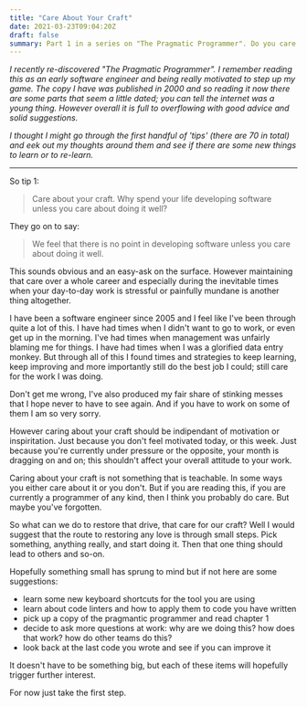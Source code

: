 ```yaml
---
title: "Care About Your Craft"
date: 2021-03-23T09:04:20Z
draft: false
summary: Part 1 in a series on "The Pragmatic Programmer". Do you care for your craft? Have you lost your motivation? Lets see if we can learn from those who have gone before us
---
```


*I recently re-discovered "The Pragmatic Programmer". I remember reading this as an early software engineer and being really motivated to step up my game. The copy I have was published in 2000 and so reading it now there are some parts that seem a little dated; you can tell the internet was a young thing. However overall it is full to overflowing with good advice and solid suggestions.*

*I thought I might go through the first handful of 'tips' (there are 70 in total) and eek out my thoughts around them and see if there are some new things to learn or to re-learn.*

------

So tip 1:

> Care about your craft. Why spend your life developing software unless you care about doing it well?

They go on to say:

>  We feel that there is no point in developing software unless you care about doing it well.

This sounds obvious and an easy-ask on the surface. However maintaining that care over a whole career and especially during the inevitable times when your day-to-day work is stressful or painfully mundane is another thing altogether.

I have been a software engineer since 2005 and I feel like I've been through quite a lot of this. I have had times when I didn't want to go to work, or even get up in the morning. I've had times when management was unfairly blaming me for things. I have had times when I was a glorified data entry monkey. But through all of this I found times and strategies to keep learning, keep improving and more importantly still do the best job I could; still care for the work I was doing.

Don't get me wrong, I've also produced my fair share of stinking messes that I hope never to have to see again. And if you have to work on some of them I am so very sorry.

However caring about your craft should be indipendant of motivation or inspiritation. Just because you don't feel motivated today, or this week. Just because you're currently under pressure or the opposite, your month is dragging on and on; this shouldn't affect your overall attitude to your work. 

Caring about your craft is not something that is teachable. In some ways you either care about it or you don't. But if you are reading this, if you are currently a programmer of any kind, then I think you probably do care. But maybe you've forgotten.

So what can we do to restore that drive, that care for our craft? Well I would suggest that the route to restoring any love is through small steps. Pick something, anything really, and start doing it. Then that one thing should lead to others and so-on.

Hopefully something small has sprung to mind but if not here are some suggestions:

- learn some new keyboard shortcuts for the tool you are using
- learn about code linters and how to apply them to code you have written
- pick up a copy of the pragmantic programmer and read chapter 1
- decide to ask more questions at work: why are we doing this? how does that work? how do other teams do this?
- look back at the last code you wrote and see if you can improve it

It doesn't have to be something big, but each of these items will hopefully trigger further interest. 

For now just take the first step.